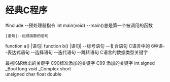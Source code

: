 # 经典C程序
#include  --预处理器指令
int main(void) --main()总是第一个被调用的函数

    |语句|--组成函数的语句
function a() 
    |语句|
function b() 
    |语句|
		--标号语句
		--复合语句
C语言中的
6种语--表达式语句
		--选择语句
		--迭代语句
		--跳转语句
C语言的数据类型关键字

最初K&R给出的关键字   C90标准添加的关键字   C99 添加的关键字
int			signed			_Bool
long			void			_Complex
short						
unsigned
char
float
double
